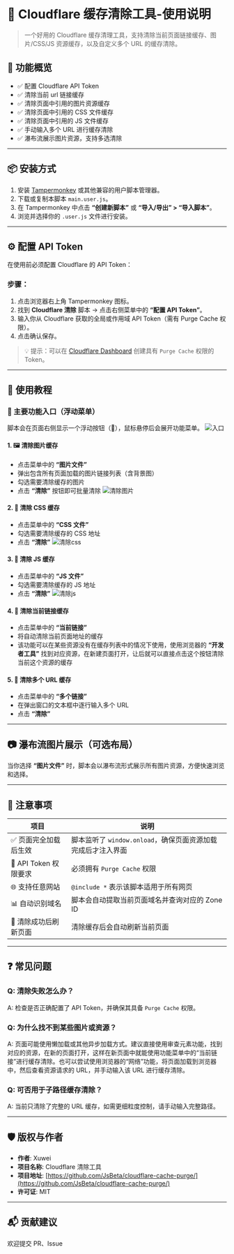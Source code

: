 # 🧹 Cloudflare 缓存清除工具-使用说明

> 一个好用的 Cloudflare 缓存清理工具，支持清除当前页面链接缓存、图片/CSS/JS 资源缓存，以及自定义多个 URL 的缓存清除。

## 🔧 功能概览

-   ✅ 配置 Cloudflare API Token
-   ✅ 清除当前 url 链接缓存
-   ✅ 清除页面中引用的图片资源缓存
-   ✅ 清除页面中引用的 CSS 文件缓存
-   ✅ 清除页面中引用的 JS 文件缓存
-   ✅ 手动输入多个 URL 进行缓存清除
-   ✅ 瀑布流展示图片资源，支持多选清除

---

## 📦 安装方式

1. 安装 [Tampermonkey](https://www.tampermonkey.net/) 或其他兼容的用户脚本管理器。
2. 下载或复制本脚本 `main.user.js`。
3. 在 Tampermonkey 中点击 **“创建新脚本”** 或 **“导入/导出” > “导入脚本”**。
4. 浏览并选择你的 `.user.js` 文件进行安装。

---

## ⚙️ 配置 API Token

在使用前必须配置 Cloudflare 的 API Token：

### 步骤：

1. 点击浏览器右上角 Tampermonkey 图标。
2. 找到 **Cloudflare 清除** 脚本 → 点击右侧菜单中的 **“配置 API Token”**。
3. 输入你从 Cloudflare 获取的全局或作用域 API Token（需有 Purge Cache 权限）。
4. 点击确认保存。

> 💡 提示：可以在 [Cloudflare Dashboard](https://dash.cloudflare.com/profile/api-tokens) 创建具有 `Purge Cache` 权限的 Token。

---

## 🚀 使用教程

### 🧭 主要功能入口（浮动菜单）

脚本会在页面右侧显示一个浮动按钮（🔧），鼠标悬停后会展开功能菜单。
![入口](https://raw.githubusercontent.com/JsBeta/images-bed/main/img/vscode/20250715174006.png)

#### 1. 🖼️ 清除图片缓存

-   点击菜单中的 **“图片文件”**
-   弹出包含所有页面加载的图片链接列表（含背景图）
-   勾选需要清除缓存的图片
-   点击 **“清除”** 按钮即可批量清除
    ![清除图片](https://raw.githubusercontent.com/JsBeta/images-bed/main/img/vscode/20250715174643.png)

#### 2. 🎨 清除 CSS 缓存

-   点击菜单中的 **“CSS 文件”**
-   勾选需要清除缓存的 CSS 地址
-   点击 **“清除”**
    ![清除css](https://raw.githubusercontent.com/JsBeta/images-bed/main/img/vscode/20250715174940.png)

#### 3. 📜 清除 JS 缓存

-   点击菜单中的 **“JS 文件”**
-   勾选需要清除缓存的 JS 地址
-   点击 **“清除”**
    ![清除js](https://raw.githubusercontent.com/JsBeta/images-bed/main/img/vscode/20250715175156.png)

#### 4. 🔗 清除当前链接缓存

-   点击菜单中的 **“当前链接”**
-   将自动清除当前页面地址的缓存
-   该功能可以在某些资源没有在缓存列表中的情况下使用，使用浏览器的 **“开发者工具”** 找到对应资源，在新建页面打开，让后就可以直接点击这个按钮清除当前这个资源的缓存

#### 5. 📝 清除多个 URL 缓存

-   点击菜单中的 **“多个链接”**
-   在弹出窗口的文本框中逐行输入多个 URL
-   点击 **“清除”**

---

## 📷 瀑布流图片展示（可选布局）

当你选择 **“图片文件”** 时，脚本会以瀑布流形式展示所有图片资源，方便快速浏览和选择。

---

## 📌 注意事项

| 项目                  | 说明                                                         |
| --------------------- | ------------------------------------------------------------ |
| ✅ 页面完全加载后生效 | 脚本监听了 `window.onload`，确保页面资源加载完成后才注入界面 |
| 🔐 API Token 权限要求 | 必须拥有 `Purge Cache` 权限                                  |
| 🌐 支持任意网站       | `@include *` 表示该脚本适用于所有网页                        |
| 📊 自动识别域名       | 脚本会自动提取当前页面域名并查询对应的 Zone ID               |
| 🔄 清除成功后刷新页面 | 清除缓存后会自动刷新当前页面                                 |

---

## ❓ 常见问题

### Q: 清除失败怎么办？

A: 检查是否正确配置了 API Token，并确保其具备 `Purge Cache` 权限。

### Q: 为什么找不到某些图片或资源？

A: 页面可能使用懒加载或其他异步加载方式。建议直接使用审查元素功能，找到对应的资源，在新的页面打开，这样在新页面中就能使用功能菜单中的“当前链接”进行缓存清除。也可以尝试使用浏览器的“网络”功能，将页面加载到浏览器中，然后查看资源请求的 URL，并手动输入该 URL 进行缓存清除。

### Q: 可否用于子路径缓存清除？

A: 当前只清除了完整的 URL 缓存，如需更细粒度控制，请手动输入完整路径。

---

## 🛡️ 版权与作者

-   **作者**: Xuwei
-   **项目名称**: Cloudflare 清除工具
-   **项目地址**: [https://github.com/JsBeta/cloudflare-cache-purge/](https://github.com/JsBeta/cloudflare-cache-purge/)
-   **许可证**: MIT

---

## 📬 贡献建议

欢迎提交 PR、Issue
